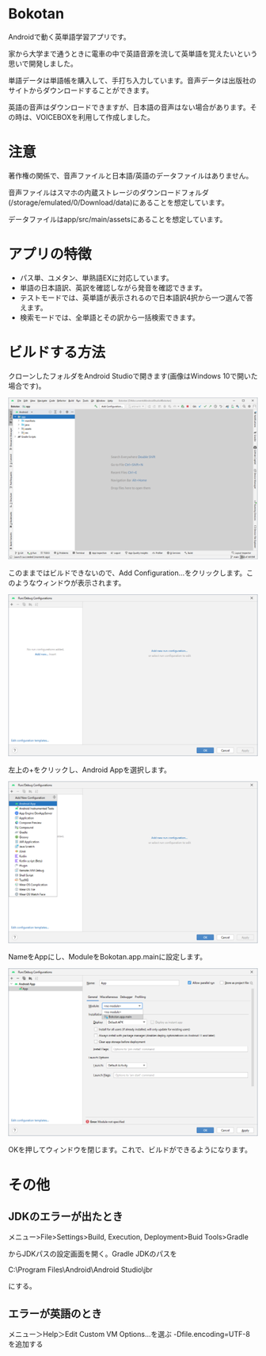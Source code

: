 # Bokotan

Androidで動く英単語学習アプリです。

家から大学まで通うときに電車の中で英語音源を流して英単語を覚えたいという思いで開発しました。

単語データは単語帳を購入して、手打ち入力しています。音声データは出版社のサイトからダウンロードすることができます。

英語の音声はダウンロードできますが、日本語の音声はない場合があります。その時は、VOICEBOXを利用して作成しました。

# 注意

著作権の関係で、音声ファイルと日本語/英語のデータファイルはありません。

音声ファイルはスマホの内蔵ストレージのダウンロードフォルダ(/storage/emulated/0/Download/data)にあることを想定しています。

データファイルはapp/src/main/assetsにあることを想定しています。

# アプリの特徴

* パス単、ユメタン、単熟語EXに対応しています。
* 単語の日本語訳、英訳を確認しながら発音を確認できます。
* テストモードでは、英単語が表示されるので日本語訳4択から一つ選んで答えます。
* 検索モードでは、全単語とその訳から一括検索できます。

# ビルドする方法

クローンしたフォルダをAndroid Studioで開きます(画像はWindows 10で開いた場合です)。

![img1](imgs/no%20config.png)

このままではビルドできないので、Add Configuration...をクリックします。このようなウィンドウが表示されます。

![img2](imgs/add%20config%20window.png)

左上の+をクリックし、Android Appを選択します。

![img3](imgs/select%20android%20app.png)

NameをAppにし、ModuleをBokotan.app.mainに設定します。

![img4](imgs/name%20and%20module.png)

OKを押してウィンドウを閉じます。これで、ビルドができるようになります。

# その他

## JDKのエラーが出たとき

メニュー>File>Settings>Build, Execution, Deployment>Buid Tools>Gradle

からJDKパスの設定画面を開く。Gradle JDKのパスを

C:\Program Files\Android\Android Studio\jbr

にする。

## エラーが英語のとき

メニュー＞Help＞Edit Custom VM Options...を選ぶ
-Dfile.encoding=UTF-8
を追加する
